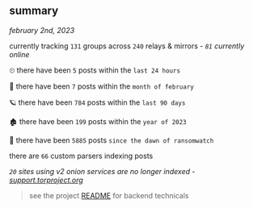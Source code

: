 
## summary
_february 2nd, 2023_

currently tracking `131` groups across `240` relays & mirrors - _`81` currently online_

⏲ there have been `5` posts within the `last 24 hours`

🦈 there have been `7` posts within the `month of february`

🪐 there have been `784` posts within the `last 90 days`

🏚 there have been `199` posts within the `year of 2023`

🦕 there have been `5885` posts `since the dawn of ransomwatch`

there are `66` custom parsers indexing posts

_`20` sites using v2 onion services are no longer indexed - [support.torproject.org](https://support.torproject.org/onionservices/v2-deprecation/)_

> see the project [README](https://github.com/joshhighet/ransomwatch#ransomwatch--) for backend technicals
